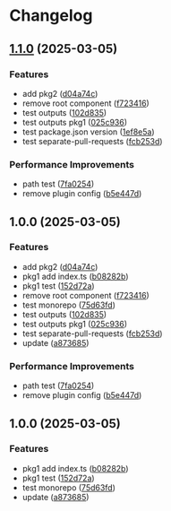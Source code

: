 # Changelog

## [1.1.0](https://github.com/sobird/actions-test/compare/pkg1@v1.0.0...pkg1@v1.1.0) (2025-03-05)


### Features

* add pkg2 ([d04a74c](https://github.com/sobird/actions-test/commit/d04a74cfb49c4a37bf1820355fc87774030f78fc))
* remove root component ([f723416](https://github.com/sobird/actions-test/commit/f7234160a7242bcb43f733e38b172cd052b96570))
* test outputs ([102d835](https://github.com/sobird/actions-test/commit/102d83595ae6d5fd621a25687419fcdbf61bc6ca))
* test outputs pkg1 ([025c936](https://github.com/sobird/actions-test/commit/025c9362a820573af3a978da90cfa88cbfefffbf))
* test package.json version ([1ef8e5a](https://github.com/sobird/actions-test/commit/1ef8e5a738685d57be85efc10f7bbb697d8484c0))
* test separate-pull-requests ([fcb253d](https://github.com/sobird/actions-test/commit/fcb253d5d59ad40d54c8f4ca5c525adfc2451a55))


### Performance Improvements

* path test ([7fa0254](https://github.com/sobird/actions-test/commit/7fa0254a96eaa7b73856f695bfa7c8590027009c))
* remove plugin config ([b5e447d](https://github.com/sobird/actions-test/commit/b5e447d00d3fcb10128f3f25e606eda466d7e8ec))

## 1.0.0 (2025-03-05)


### Features

* add pkg2 ([d04a74c](https://github.com/sobird/actions-test/commit/d04a74cfb49c4a37bf1820355fc87774030f78fc))
* pkg1 add index.ts ([b08282b](https://github.com/sobird/actions-test/commit/b08282b64c911452e4dbff086ff600124d3db2e9))
* pkg1 test ([152d72a](https://github.com/sobird/actions-test/commit/152d72aa0078f036cbd53bac288de8ba431f56ad))
* remove root component ([f723416](https://github.com/sobird/actions-test/commit/f7234160a7242bcb43f733e38b172cd052b96570))
* test monorepo ([75d63fd](https://github.com/sobird/actions-test/commit/75d63fd383fcfd0567163b4f4ec43e1e67eaf297))
* test outputs ([102d835](https://github.com/sobird/actions-test/commit/102d83595ae6d5fd621a25687419fcdbf61bc6ca))
* test outputs pkg1 ([025c936](https://github.com/sobird/actions-test/commit/025c9362a820573af3a978da90cfa88cbfefffbf))
* test separate-pull-requests ([fcb253d](https://github.com/sobird/actions-test/commit/fcb253d5d59ad40d54c8f4ca5c525adfc2451a55))
* update ([a873685](https://github.com/sobird/actions-test/commit/a873685c9656281957f11e41a9d9ead41033b9ee))


### Performance Improvements

* path test ([7fa0254](https://github.com/sobird/actions-test/commit/7fa0254a96eaa7b73856f695bfa7c8590027009c))
* remove plugin config ([b5e447d](https://github.com/sobird/actions-test/commit/b5e447d00d3fcb10128f3f25e606eda466d7e8ec))

## 1.0.0 (2025-03-05)


### Features

* pkg1 add index.ts ([b08282b](https://github.com/sobird/actions-test/commit/b08282b64c911452e4dbff086ff600124d3db2e9))
* pkg1 test ([152d72a](https://github.com/sobird/actions-test/commit/152d72aa0078f036cbd53bac288de8ba431f56ad))
* test monorepo ([75d63fd](https://github.com/sobird/actions-test/commit/75d63fd383fcfd0567163b4f4ec43e1e67eaf297))
* update ([a873685](https://github.com/sobird/actions-test/commit/a873685c9656281957f11e41a9d9ead41033b9ee))
